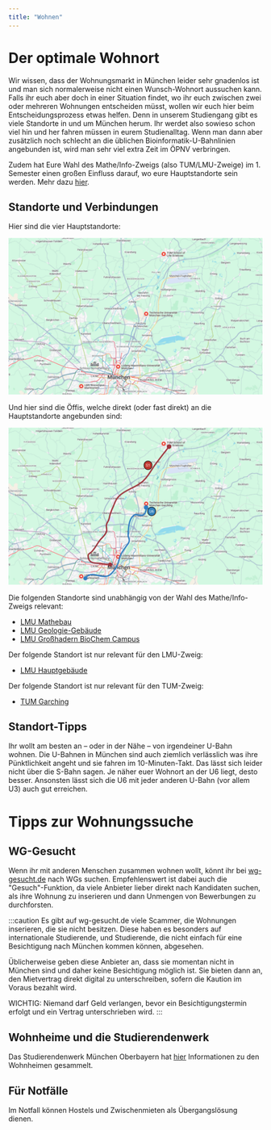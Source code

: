```yaml
---
title: "Wohnen"
---
```


# Der optimale Wohnort

Wir wissen, dass der Wohnungsmarkt in München leider sehr gnadenlos ist und man 
sich normalerweise nicht einen Wunsch-Wohnort aussuchen kann. Falls ihr euch aber
doch in einer Situation findet, wo ihr euch zwischen zwei oder mehreren Wohnungen 
entscheiden müsst, wollen wir euch hier beim Entscheidungsprozess etwas helfen.
Denn in unserem Studiengang gibt es viele Standorte in und um München herum.
Ihr werdet also sowieso schon viel hin und her fahren müssen in eurem Studienalltag. 
Wenn man dann aber zusätzlich noch schlecht an die üblichen Bioinformatik-U-Bahnlinien angebunden ist, wird man sehr viel extra Zeit im ÖPNV verbringen.

Zudem hat Eure Wahl des Mathe/Info-Zweigs (also TUM/LMU-Zweige) im 1. Semester einen großen Einfluss darauf, wo eure Hauptstandorte sein werden. Mehr dazu [hier](/de/prospectives/program-contents#computer-sciencemathematicsstatistics).

## Standorte und Verbindungen

Hier sind die vier Hauptstandorte:

![Karte der Hauptstandorte für Bioinformatik in München](/src/assets/locations.png)


Und hier sind die Öffis, welche direkt (oder fast direkt) an die Hauptstandorte angebunden sind:

![Karte der Öffis, welche direkt an die Hauptstandorte angebunden sind](/src/assets/connections.png)

Die folgenden Standorte sind unabhängig von der Wahl des Mathe/Info-Zweigs relevant:

- [LMU Mathebau](https://maps.app.goo.gl/yd4G3fdMNzpW1teA7)
- [LMU Geologie-Gebäude](https://maps.app.goo.gl/ffreMrfYtsvuY7d6A)
- [LMU Großhadern BioChem Campus](https://maps.app.goo.gl/KXte2qbiHLawphnt5)

Der folgende Standort ist nur relevant für den LMU-Zweig:

- [LMU Hauptgebäude](https://maps.app.goo.gl/nUSBNo8rH7AJVQvq9)

Der folgende Standort ist nur relevant für den TUM-Zweig:

- [TUM Garching](https://maps.app.goo.gl/MKJDZoVPejPE42587)

## Standort-Tipps

Ihr wollt am besten an – oder in der Nähe – von irgendeiner U-Bahn wohnen. Die U-Bahnen in München sind auch ziemlich verlässlich was ihre Pünktlichkeit angeht und sie fahren im 10-Minuten-Takt. Das lässt sich leider nicht über die S-Bahn sagen.
Je näher euer Wohnort an der U6 liegt, desto besser. Ansonsten lässt sich die U6 mit jeder anderen U-Bahn (vor allem U3) auch gut erreichen.

# Tipps zur Wohnungssuche

## WG-Gesucht

Wenn ihr mit anderen Menschen zusammen wohnen wollt, könnt ihr bei [wg-gesucht.de](https://www.wg-gesucht.de/) nach WGs suchen. Empfehlenswert ist dabei auch die "Gesuch"-Funktion, da viele Anbieter lieber direkt nach Kandidaten suchen, als ihre Wohnung zu inserieren und dann Unmengen von Bewerbungen zu durchforsten.

:::caution
Es gibt auf wg-gesucht.de viele Scammer, die Wohnungen inserieren, die sie nicht besitzen. Diese haben es besonders auf internationale Studierende, und Studierende, die nicht einfach für eine Besichtigung nach München kommen können, abgesehen.

Üblicherweise geben diese Anbieter an, dass sie momentan nicht in München sind und daher keine Besichtigung möglich ist. Sie bieten dann an, den Mietvertrag direkt digital zu unterschreiben, sofern die Kaution im Voraus bezahlt wird.

WICHTIG: Niemand darf Geld verlangen, bevor ein Besichtigungstermin erfolgt und ein Vertrag unterschrieben wird.
:::

## Wohnheime und die Studierendenwerk

Das Studierendenwerk München Oberbayern hat [hier](https://www.studierendenwerk-muenchen-oberbayern.de/wohnen/) Informationen zu den Wohnheimen gesammelt.

## Für Notfälle

Im Notfall können Hostels und Zwischenmieten als Übergangslösung dienen.
